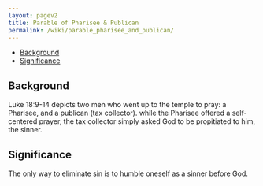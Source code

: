 ```yaml
---
layout: pagev2
title: Parable of Pharisee & Publican
permalink: /wiki/parable_pharisee_and_publican/
---
```

- [Background](#background)
- [Significance](#significance)

## Background

Luke 18:9-14 depicts two men who went up to the temple to pray: a Pharisee, and a publican (tax collector). while the Pharisee offered a self-centered prayer, the tax collector simply asked God to be propitiated to him, the sinner.

## Significance

The only way to eliminate sin is to humble oneself as a sinner before God.
